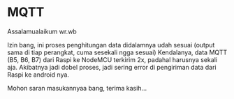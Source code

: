 # MQTT

Assalamualaikum wr.wb

Izin bang, ini proses penghitungan data didalamnya udah sesuai (output sama di tiap perangkat, cuma sesekali ngga sesuai)
Kendalanya, data MQTT (B5, B6, B7) dari Raspi ke NodeMCU terkirim 2x, padahal harusnya sekali aja. Akibatnya jadi dobel proses,
jadi sering error di pengiriman data dari Raspi ke android nya.

Mohon saran masukannyaa bang, terima kasih...
